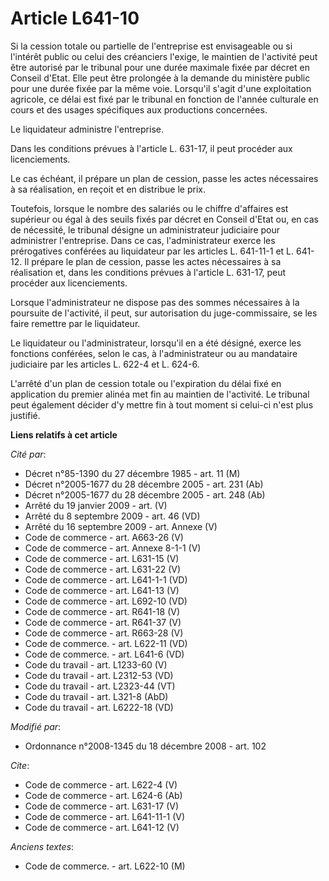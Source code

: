 # Article L641-10

Si la cession totale ou partielle de l'entreprise est envisageable ou si l'intérêt public ou celui des créanciers l'exige, le
maintien de l'activité peut être autorisé par le tribunal pour une durée maximale fixée par décret en Conseil d'Etat. Elle
peut être prolongée à la demande du ministère public pour une durée fixée par la même voie. Lorsqu'il s'agit d'une
exploitation agricole, ce délai est fixé par le tribunal en fonction de l'année culturale en cours et des usages spécifiques
aux productions concernées. 

Le liquidateur administre l'entreprise. 

Dans les conditions prévues à l'article L. 631-17, il peut procéder aux licenciements. 

Le cas échéant, il prépare un plan de cession, passe les actes nécessaires à sa réalisation, en reçoit et en distribue le
prix. 

Toutefois, lorsque le nombre des salariés ou le chiffre d'affaires est supérieur ou égal à des seuils fixés par décret en
Conseil d'Etat ou, en cas de nécessité, le tribunal désigne un administrateur judiciaire pour administrer l'entreprise. Dans
ce cas, l'administrateur exerce les prérogatives conférées au liquidateur par les articles L. 641-11-1 et L. 641-12. Il
prépare le plan de cession, passe les actes nécessaires à sa réalisation et, dans les conditions prévues à l'article L.
631-17, peut procéder aux licenciements. 

Lorsque l'administrateur ne dispose pas des sommes nécessaires à la poursuite de l'activité, il peut, sur autorisation du
juge-commissaire, se les faire remettre par le liquidateur. 

Le liquidateur ou l'administrateur, lorsqu'il en a été désigné, exerce les fonctions conférées, selon le cas, à
l'administrateur ou au mandataire judiciaire par les articles L. 622-4 et L. 624-6. 

L'arrêté d'un plan de cession totale ou l'expiration du délai fixé en application du premier alinéa met fin au maintien de
l'activité. Le tribunal peut également décider d'y mettre fin à tout moment si celui-ci n'est plus justifié.

**Liens relatifs à cet article**

_Cité par_:

  - Décret n°85-1390 du 27 décembre 1985 - art. 11 (M)
  - Décret n°2005-1677 du 28 décembre 2005 - art. 231 (Ab)
  - Décret n°2005-1677 du 28 décembre 2005 - art. 248 (Ab)
  - Arrêté du 19 janvier 2009 - art. (V)
  - Arrêté du 8 septembre 2009 - art. 46 (VD)
  - Arrêté du 16 septembre 2009 - art. Annexe (V)
  - Code de commerce - art. A663-26 (V)
  - Code de commerce - art. Annexe 8-1-1 (V)
  - Code de commerce - art. L631-15 (V)
  - Code de commerce - art. L631-22 (V)
  - Code de commerce - art. L641-1-1 (VD)
  - Code de commerce - art. L641-13 (V)
  - Code de commerce - art. L692-10 (VD)
  - Code de commerce - art. R641-18 (V)
  - Code de commerce - art. R641-37 (V)
  - Code de commerce - art. R663-28 (V)
  - Code de commerce. - art. L622-11 (VD)
  - Code de commerce. - art. L641-6 (VD)
  - Code du travail - art. L1233-60 (V)
  - Code du travail - art. L2312-53 (VD)
  - Code du travail - art. L2323-44 (VT)
  - Code du travail - art. L321-8 (AbD)
  - Code du travail - art. L6222-18 (VD)

_Modifié par_:

  - Ordonnance n°2008-1345 du 18 décembre 2008 - art. 102

_Cite_:

  - Code de commerce - art. L622-4 (V)
  - Code de commerce - art. L624-6 (Ab)
  - Code de commerce - art. L631-17 (V)
  - Code de commerce - art. L641-11-1 (V)
  - Code de commerce - art. L641-12 (V)

_Anciens textes_:

  - Code de commerce. - art. L622-10 (M)
